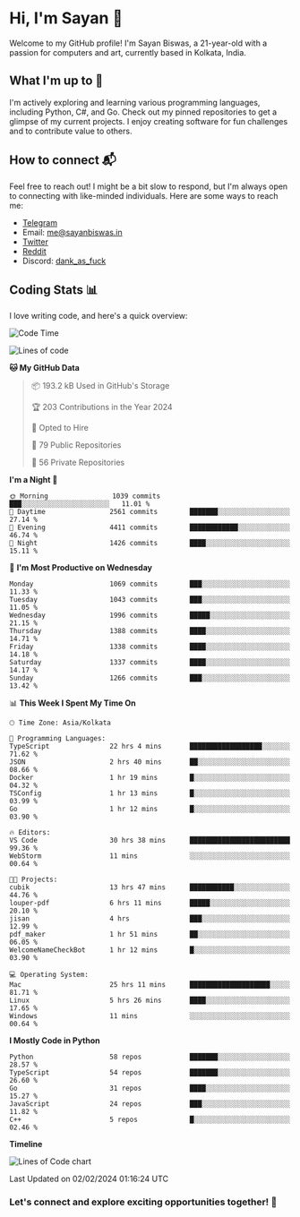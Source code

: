 # Hi, I'm Sayan 👋

Welcome to my GitHub profile! I'm Sayan Biswas, a 21-year-old with a passion for computers and art, currently based in Kolkata, India.

## What I'm up to 🚀

I'm actively exploring and learning various programming languages, including Python, C#, and Go. Check out my pinned repositories to get a glimpse of my current projects. I enjoy creating software for fun challenges and to contribute value to others.

## How to connect 📬

Feel free to reach out! I might be a bit slow to respond, but I'm always open to connecting with like-minded individuals. Here are some ways to reach me:

- [Telegram](https://t.me/dank_as_fuck)
- Email: [me@sayanbiswas.in](mailto:me@sayanbiswas.in)
- [Twitter](https://twitter.com/TheDankDel)
- [Reddit](https://www.reddit.com/user/dank_as_fuck_/)
- Discord: [dank_as_fuck](https://discordapp.com/users/506536929152466945)

## Coding Stats 📊

I love writing code, and here's a quick overview:

<!--START_SECTION:waka-->
![Code Time](http://img.shields.io/badge/Code%20Time-1%2C469%20hrs%2046%20mins-blue)

![Lines of code](https://img.shields.io/badge/From%20Hello%20World%20I%27ve%20Written-6.7%20million%20lines%20of%20code-blue)

**🐱 My GitHub Data** 

> 📦 193.2 kB Used in GitHub's Storage 
 > 
> 🏆 203 Contributions in the Year 2024
 > 
> 💼 Opted to Hire
 > 
> 📜 79 Public Repositories 
 > 
> 🔑 56 Private Repositories 
 > 
**I'm a Night 🦉** 

```text
🌞 Morning                1039 commits        ███░░░░░░░░░░░░░░░░░░░░░░   11.01 % 
🌆 Daytime                2561 commits        ███████░░░░░░░░░░░░░░░░░░   27.14 % 
🌃 Evening                4411 commits        ████████████░░░░░░░░░░░░░   46.74 % 
🌙 Night                  1426 commits        ████░░░░░░░░░░░░░░░░░░░░░   15.11 % 
```
📅 **I'm Most Productive on Wednesday** 

```text
Monday                   1069 commits        ███░░░░░░░░░░░░░░░░░░░░░░   11.33 % 
Tuesday                  1043 commits        ███░░░░░░░░░░░░░░░░░░░░░░   11.05 % 
Wednesday                1996 commits        █████░░░░░░░░░░░░░░░░░░░░   21.15 % 
Thursday                 1388 commits        ████░░░░░░░░░░░░░░░░░░░░░   14.71 % 
Friday                   1338 commits        ████░░░░░░░░░░░░░░░░░░░░░   14.18 % 
Saturday                 1337 commits        ████░░░░░░░░░░░░░░░░░░░░░   14.17 % 
Sunday                   1266 commits        ███░░░░░░░░░░░░░░░░░░░░░░   13.42 % 
```


📊 **This Week I Spent My Time On** 

```text
🕑︎ Time Zone: Asia/Kolkata

💬 Programming Languages: 
TypeScript               22 hrs 4 mins       ██████████████████░░░░░░░   71.62 % 
JSON                     2 hrs 40 mins       ██░░░░░░░░░░░░░░░░░░░░░░░   08.66 % 
Docker                   1 hr 19 mins        █░░░░░░░░░░░░░░░░░░░░░░░░   04.32 % 
TSConfig                 1 hr 13 mins        █░░░░░░░░░░░░░░░░░░░░░░░░   03.99 % 
Go                       1 hr 12 mins        █░░░░░░░░░░░░░░░░░░░░░░░░   03.90 % 

🔥 Editors: 
VS Code                  30 hrs 38 mins      █████████████████████████   99.36 % 
WebStorm                 11 mins             ░░░░░░░░░░░░░░░░░░░░░░░░░   00.64 % 

🐱‍💻 Projects: 
cubik                    13 hrs 47 mins      ███████████░░░░░░░░░░░░░░   44.76 % 
louper-pdf               6 hrs 11 mins       █████░░░░░░░░░░░░░░░░░░░░   20.10 % 
jisan                    4 hrs               ███░░░░░░░░░░░░░░░░░░░░░░   12.99 % 
pdf_maker                1 hr 51 mins        ██░░░░░░░░░░░░░░░░░░░░░░░   06.05 % 
WelcomeNameCheckBot      1 hr 12 mins        █░░░░░░░░░░░░░░░░░░░░░░░░   03.90 % 

💻 Operating System: 
Mac                      25 hrs 11 mins      ████████████████████░░░░░   81.71 % 
Linux                    5 hrs 26 mins       ████░░░░░░░░░░░░░░░░░░░░░   17.65 % 
Windows                  11 mins             ░░░░░░░░░░░░░░░░░░░░░░░░░   00.64 % 
```

**I Mostly Code in Python** 

```text
Python                   58 repos            ███████░░░░░░░░░░░░░░░░░░   28.57 % 
TypeScript               54 repos            ███████░░░░░░░░░░░░░░░░░░   26.60 % 
Go                       31 repos            ████░░░░░░░░░░░░░░░░░░░░░   15.27 % 
JavaScript               24 repos            ███░░░░░░░░░░░░░░░░░░░░░░   11.82 % 
C++                      5 repos             █░░░░░░░░░░░░░░░░░░░░░░░░   02.46 % 
```



**Timeline**

![Lines of Code chart](https://raw.githubusercontent.com/Dank-del/Dank-del/main/assets/bar_graph.png)


 Last Updated on 02/02/2024 01:16:24 UTC
<!--END_SECTION:waka-->

### Let's connect and explore exciting opportunities together! 🚀
